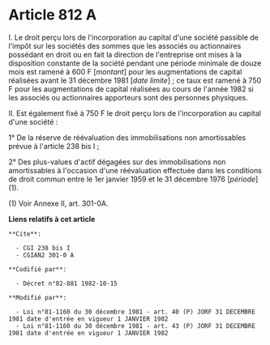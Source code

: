 # Article 812 A

I. Le droit perçu lors de l'incorporation au capital d'une société passible de l'impôt sur les sociétés des sommes que les
associés ou actionnaires possédant en droit ou en fait la direction de l'entreprise ont mises à la disposition constante de
la société pendant une période minimale de douze mois est ramené à 600 F [*montant*] pour les augmentations de capital
réalisées avant le 31 décembre 1981 [*date limite*] ; ce taux est ramené à 750 F pour les augmentations de capital réalisées
au cours de l'année 1982 si les associés ou actionnaires apporteurs sont des personnes physiques.

II. Est également fixé à 750 F le droit perçu lors de l'incorporation au capital d'une société :

1° De la réserve de réévaluation des immobilisations non amortissables prévue à l'article 238 bis I ;

2° Des plus-values d'actif dégagées sur des immobilisations non amortissables à l'occasion d'une réévaluation effectuée dans
les conditions de droit commun entre le 1er janvier 1959 et le 31 décembre 1976 [*période*] (1).

(1) Voir Annexe II, art. 301-0A.

**Liens relatifs à cet article**

	**Cite**:

	  - CGI 238 bis I
	  - CGIAN2 301-0 A

	**Codifié par**:

	  - Décret n°82-881 1982-10-15

	**Modifié par**:

	  - Loi n°81-1160 du 30 décembre 1981 - art. 40 (P) JORF 31 DECEMBRE 1981 date d'entrée en vigueur 1 JANVIER 1982
	  - Loi n°81-1160 du 30 décembre 1981 - art. 43 (P) JORF 31 DECEMBRE 1981 date d'entrée en vigueur 1 JANVIER 1982
